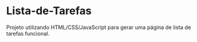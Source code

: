 # Lista-de-Tarefas
Projeto utilizando HTML/CSS/JavaScript para gerar uma página de lista de tarefas funcional.
